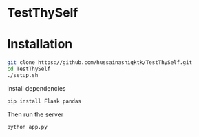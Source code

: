 # TestThySelf

# Installation

```bash
git clone https://github.com/hussainashiqktk/TestThySelf.git
cd TestThySelf
./setup.sh
```

install dependencies

```bash
pip install Flask pandas
```

Then run the server

```bash
python app.py
```
